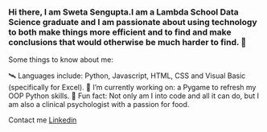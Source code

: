 ### Hi there, I am Sweta Sengupta.I am a Lambda School Data Science graduate and I am passionate about using technology to both make things more efficient and to find and make conclusions that would otherwise be much harder to find. 👋


Some things to know about me:

🛰 Languages include: Python, Javascript, HTML, CSS and Visual Basic (specifically for Excel).
🔭 I’m currently working on: a Pygame  to refresh my OOP Python skills.
🥧 Fun fact: Not only am I into code and all it can do, but I am also a clinical psychologist with a passion for food.

Contact me
[Linkedin](https://www.linkedin.com/in/sweta-sengupta-68b38032/)







